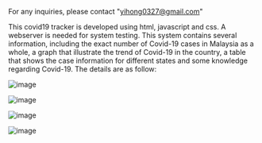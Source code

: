 For any inquiries, please contact "yihong0327@gmail.com"

This covid19 tracker is developed using html, javascript and css. A webserver is needed for system testing. 
This system contains several information, including the exact number of Covid-19 cases in Malaysia as a
whole, a graph that illustrate the trend of Covid-19 in the country, a table that shows the case information
for different states and some knowledge regarding Covid-19. The details are as follow:

![image](https://github.com/gnohiy/covid19-tracker/assets/105278322/e01a6525-5e3a-4a92-a0c7-ab3ffd8039e8)

![image](https://github.com/gnohiy/covid19-tracker/assets/105278322/21dd1d6d-3dd8-4e93-8c71-82b47b688b3e)

![image](https://github.com/gnohiy/covid19-tracker/assets/105278322/e5a6379e-ab50-4d2f-86a7-df87d7139195)

![image](https://github.com/gnohiy/covid19-tracker/assets/105278322/79b4b364-97bd-4db7-862e-6cf007647b0f)

